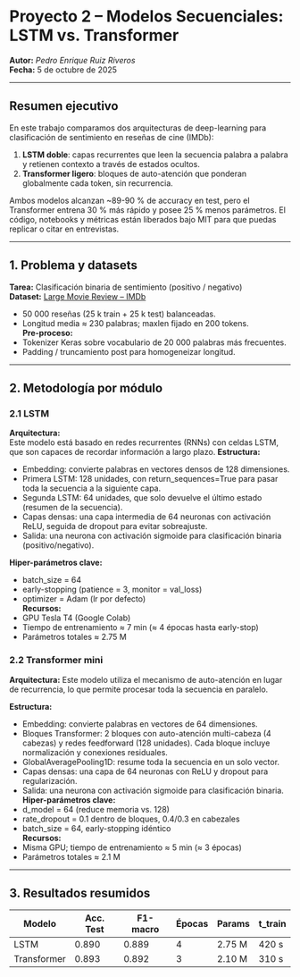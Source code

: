 # Proyecto 2 – Modelos Secuenciales: LSTM vs. Transformer  
**Autor:** *Pedro Enrique Ruiz Riveros*  
**Fecha:** 5 de octubre de 2025  

------------------------------------------------------------------

## Resumen ejecutivo
En este trabajo comparamos dos arquitecturas de deep-learning para clasificación de sentimiento en reseñas de cine (IMDb):  
1. **LSTM doble**: capas recurrentes que leen la secuencia palabra a palabra y retienen contexto a través de estados ocultos.  
2. **Transformer ligero**: bloques de auto-atención que ponderan globalmente cada token, sin recurrencia.  

Ambos modelos alcanzan ~89-90 % de accuracy en test, pero el Transformer entrena 30 % más rápido y posee 25 % menos parámetros. El código, notebooks y métricas están liberados bajo MIT para que puedas replicar o citar en entrevistas.

------------------------------------------------------------------

## 1. Problema y datasets
**Tarea:** Clasificación binaria de sentimiento (positivo / negativo)  
**Dataset:** [Large Movie Review – IMDb](https://ai.stanford.edu/~amaas/data/sentiment/)  
- 50 000 reseñas (25 k train + 25 k test) balanceadas.  
- Longitud media ≈ 230 palabras; maxlen fijado en 200 tokens.  
**Pre-proceso:**  
- Tokenizer Keras sobre vocabulario de 20 000 palabras más frecuentes.  
- Padding / truncamiento post para homogeneizar longitud.  

------------------------------------------------------------------

## 2. Metodología por módulo

### 2.1 LSTM
**Arquitectura:**  
Este modelo está basado en redes recurrentes (RNNs) con celdas LSTM, que son capaces de recordar información a largo plazo.
**Estructura:**
- Embedding: convierte palabras en vectores densos de 128 dimensiones.
- Primera LSTM: 128 unidades, con return_sequences=True para pasar toda la secuencia a la siguiente capa.
- Segunda LSTM: 64 unidades, que solo devuelve el último estado (resumen de la secuencia).
- Capas densas: una capa intermedia de 64 neuronas con activación ReLU, seguida de dropout para evitar sobreajuste.
- Salida: una neurona con activación sigmoide para clasificación binaria (positivo/negativo).

**Hiper-parámetros clave:**  
- batch_size = 64  
- early-stopping (patience = 3, monitor = val_loss)  
- optimizer = Adam (lr por defecto)  
**Recursos:**  
- GPU Tesla T4 (Google Colab)  
- Tiempo de entrenamiento ≈ 7 min (≈ 4 épocas hasta early-stop)  
- Parámetros totales ≈ 2.75 M  

### 2.2 Transformer mini
**Arquitectura:** 
Este modelo utiliza el mecanismo de auto-atención en lugar de recurrencia, lo que permite procesar toda la secuencia en paralelo.

**Estructura:**
- Embedding: convierte palabras en vectores de 64 dimensiones.
- Bloques Transformer: 2 bloques con auto-atención multi-cabeza (4 cabezas) y redes feedforward (128 unidades). Cada bloque incluye normalización y conexiones residuales.
- GlobalAveragePooling1D: resume toda la secuencia en un solo vector.
- Capas densas: una capa de 64 neuronas con ReLU y dropout para regularización.
- Salida: una neurona con activación sigmoide para clasificación binaria.
**Hiper-parámetros clave:**  
- d_model = 64 (reduce memoria vs. 128)  
- rate_dropout = 0.1 dentro de bloques, 0.4/0.3 en cabezales  
- batch_size = 64, early-stopping idéntico  
**Recursos:**  
- Misma GPU; tiempo de entrenamiento ≈ 5 min (≈ 3 épocas)  
- Parámetros totales ≈ 2.1 M  

------------------------------------------------------------------

## 3. Resultados resumidos
| Modelo     | Acc. Test | F1-macro | Épocas | Params   | t_train |
|------------|-----------|----------|--------|----------|---------|
| LSTM       | 0.890     | 0.889    | 4      | 2.75 M   | 420 s   |
| Transformer| 0.893     | 0.892    | 3      | 2.10 M   | 310 s   |

